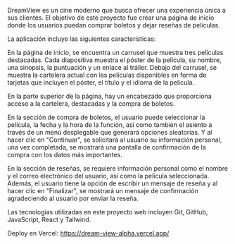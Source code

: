 
DreamView es un cine moderno que busca ofrecer una experiencia única a sus clientes. El objetivo de este proyecto fue crear una página de inicio donde los usuarios puedan comprar boletos y dejar reseñas de películas.

La aplicación incluye las siguientes características:

En la página de inicio, se encuentra un carrusel que muestra tres películas destacadas. Cada diapositiva muestra el póster de la película, su nombre, una sinopsis, la puntuación y un enlace al tráiler. Debajo del carrusel, se muestra la cartelera actual con las películas disponibles en forma de tarjetas que incluyen el póster, el título y el idioma de la película.

En la parte superior de la página, hay un encabezado que proporciona acceso a la cartelera,  destacadas y la compra de boletos.

En la sección de compra de boletos, el usuario puede seleccionar la película, la fecha y la hora de la función, así como tambien el asiento a través de un menú desplegable que generará opciones aleatorias. Y al hacer clic en "Continuar", se solicitará al usuario su información personal, una vez completada, se mostrará una pantalla de confirmación de la compra con los datos más importantes.

En la sección de reseñas, se requiere información personal como el nombre y el correo electrónico del usuario, así como la película seleccionada. Además, el usuario tiene la opción de escribir un mensaje de reseña y al hacer clic en "Finalizar", se mostrará un mensaje de confirmación agradeciendo al usuario por enviar la reseña.

Las tecnologías utilizadas en este proyecto web incluyen Git, GitHub, JavaScript, React y Tailwind.

Deploy en Vercel: https://dream-view-alpha.vercel.app/